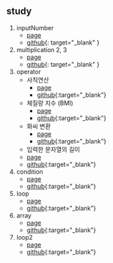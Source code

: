## study

1. inputNumber
   - [page](https://leviseo.github.io/study/ex01_inputNumber/)
   - [github](https://github.com/leviseo/leviseo.github.io/blob/master/study/ex01_inputNumber/index.html){: target="\_blank" }
2. multiplication 2, 3
   - [page](https://leviseo.github.io/study/ex02_multiplication_test/)
   - [github](https://github.com/leviseo/leviseo.github.io/blob/master/study/ex02_multiplication_test/index.html){: target="\_blank" }
3. operator
   + 사칙연산
     - [page](https://leviseo.github.io/study/ex03_operator/)
     - [github](https://github.com/leviseo/leviseo.github.io/blob/master/study/ex03_operator/index.html){:target="\_blank"}
   + 체질량 지수 (BMI)
     - [page](https://leviseo.github.io/study/ex03_operator/bmi.html)
     - [github](https://github.com/leviseo/leviseo.github.io/blob/master/study/ex03_operator/bmi.html){:target="\_blank"}
   + 화씨 변환
     - [page](https://leviseo.github.io/study/ex03_operator/fahrenheit.html)
     - [github](https://github.com/leviseo/leviseo.github.io/blob/master/study/ex03_operator/fahrenheit.html){:target="\_blank"}
   + 입력한 문자열의 길이
    - [page](https://leviseo.github.io/study/ex03_operator/lengh.html)
    - [github](https://github.com/leviseo/leviseo.github.io/blob/master/study/ex03_operator/lengh.html){:target="\_blank"}
4. condition
   - [page](https://leviseo.github.io/study/ex04_condition/)
   - [github](https://github.com/leviseo/leviseo.github.io/blob/master/study/ex04_condition/index.html){:target="\_blank"}
5. loop
   - [page](https://leviseo.github.io/study/ex05_loop/)
   - [github](https://github.com/leviseo/leviseo.github.io/blob/master/study/ex05_loop/index.html){:target="\_blank"}
6. array
   - [page](https://leviseo.github.io/study/ex06_array/)
   - [github](https://github.com/leviseo/leviseo.github.io/blob/master/study/ex06_array/index.html){:target="\_blank"}
7. loop2
   - [page](https://leviseo.github.io/study/ex07_loop2/)
   - [github](https://github.com/leviseo/leviseo.github.io/blob/master/study/ex07_loop2/index.html){:target="\_blank"}